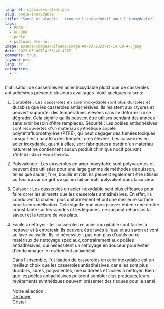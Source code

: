 ```yaml
---
lang-ref: stainless-steel-pan
slug: poele-inoxydable
title: "Santé et planète : troquez l'antiadhésif pour l'inoxydable!"
tags:
  - PFAO
  - HPFODA
  - poêle
  - polluant éternel
image: assets/images/uploads/image-09-03-2023-at-14.09-4-.jpeg
date: 2023-03-09T14:33:42.425Z
comments: true
layout: post
lang: fr
categories:
  - fr
---
```

L'utilisation de casseroles en acier inoxydable plutôt que de casseroles antiadhésives présente plusieurs avantages. Voici quelques raisons:

1. Durabilité : Les casseroles en acier inoxydable sont plus durables et durables que les casseroles antiadhésives. Ils résistent aux rayures et peuvent supporter des températures élevées sans se déformer ni se dégrader. Cela signifie qu'ils peuvent être utilisés pendant des années sans avoir besoin d'être remplacés.
   Sécurité : Les poêles antiadhésives sont recouvertes d'un matériau synthétique appelé polytétrafluoroéthylène (PTFE), qui peut dégager des fumées toxiques lorsqu'il est chauffé à des températures élevées. Les casseroles en acier inoxydable, quant à elles, sont fabriquées à partir d'un matériau naturel et ne contiennent aucun produit chimique nocif pouvant s'infiltrer dans vos aliments.
2. Polyvalence : Les casseroles en acier inoxydable sont polyvalentes et peuvent être utilisées pour une large gamme de méthodes de cuisson, telles que sauter, frire, bouillir et rôtir. Ils peuvent également être utilisés au four ou sur un gril, ce qui en fait un outil polyvalent dans la cuisine.                                                                    
3. Cuisson : Les casseroles en acier inoxydable sont plus efficaces pour faire dorer les aliments que les casseroles antiadhésives. En effet, ils conduisent la chaleur plus uniformément et ont une meilleure surface pour la caramélisation. Cela signifie que vous pouvez obtenir une croûte croustillante sur les viandes et les légumes, ce qui peut rehausser la saveur et la texture de vos plats.
4. Facile à nettoyer : les casseroles en acier inoxydable sont faciles à nettoyer et à entretenir. Ils peuvent être lavés à l'eau et au savon et vont au lave-vaisselle. Ils ne nécessitent pas non plus d'outils ou de matériaux de nettoyage spéciaux, contrairement aux poêles antiadhésives, qui nécessitent un nettoyage en douceur pour éviter d'endommager le revêtement antiadhésif.

   Dans l'ensemble, l'utilisation de casseroles en acier inoxydable est un meilleur choix que les casseroles antiadhésives, car elles sont plus durables, sûres, polyvalentes, mieux dorées et faciles à nettoyer. Bien que les poêles antiadhésives puissent sembler plus pratiques, leurs revêtements synthétiques peuvent présenter des risques pour la santé\
   \
   N﻿otre sélection : \
   [D﻿e buyer](https://www.debuyer.com/fr/353-batteries-de-cuisine)\
   [Cristel](https://www.cristel.com/fr/produits/poele-haute-inox-mutine-amovible)
